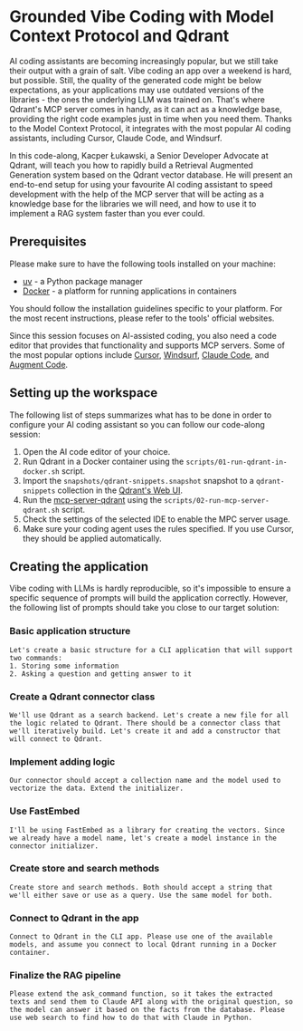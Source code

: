 # Grounded Vibe Coding with Model Context Protocol and Qdrant

AI coding assistants are becoming increasingly popular, but we still take their output with a grain of salt. Vibe coding an app over a weekend is hard, but possible. Still, the quality of the generated code might be below expectations, as your applications may use outdated versions of the libraries - the ones the underlying LLM was trained on. That's where Qdrant's MCP server comes in handy, as it can act as a knowledge base, providing the right code examples just in time when you need them. Thanks to the Model Context Protocol, it integrates with the most popular AI coding assistants, including Cursor, Claude Code, and Windsurf.

In this code-along, Kacper Łukawski, a Senior Developer Advocate at Qdrant, will teach you how to rapidly build a Retrieval Augmented Generation system based on the Qdrant vector database. He will present an end-to-end setup for using your favourite AI coding assistant to speed development with the help of the MCP server that will be acting as a knowledge base for the libraries we will need, and how to use it to implement a RAG system faster than you ever could.

## Prerequisites

Please make sure to have the following tools installed on your machine:

- [uv](https://docs.astral.sh/uv/) - a Python package manager
- [Docker](https://www.docker.com/) - a platform for running applications in containers

You should follow the installation guidelines specific to your platform. For the most recent instructions, please refer to the tools' official websites.

Since this session focuses on AI-assisted coding, you also need a code editor that provides that functionality and supports MCP servers. Some of the most popular options include [Cursor](https://cursor.com), [Windsurf](Windsurf), [Claude Code](https://www.anthropic.com/claude-code), and [Augment Code](https://www.augmentcode.com/).

## Setting up the workspace

The following list of steps summarizes what has to be done in order to configure your AI coding assistant so you can follow our code-along session:

1. Open the AI code editor of your choice. 
2. Run Qdrant in a Docker container using the `scripts/01-run-qdrant-in-docker.sh` script.
3. Import the `snapshots/qdrant-snippets.snapshot` snapshot to a `qdrant-snippets` collection in the [Qdrant's Web UI](http://localhost:6333).
4. Run the [mcp-server-qdrant](https://github.com/qdrant/mcp-server-qdrant) using the `scripts/02-run-mcp-server-qdrant.sh` script.
5. Check the settings of the selected IDE to enable the MPC server usage.
6. Make sure your coding agent uses the rules specified. If you use Cursor, they should be applied automatically.

## Creating the application

Vibe coding with LLMs is hardly reproducible, so it's impossible to ensure a specific sequence of prompts will build the application correctly. However, the following list of prompts should take you close to our target solution:

### Basic application structure

```
Let's create a basic structure for a CLI application that will support two commands: 
1. Storing some information
2. Asking a question and getting answer to it
```

### Create a Qdrant connector class

```
We'll use Qdrant as a search backend. Let's create a new file for all the logic related to Qdrant. There should be a connector class that we'll iteratively build. Let's create it and add a constructor that will connect to Qdrant.
```

### Implement adding logic

```
Our connector should accept a collection name and the model used to vectorize the data. Extend the initializer.
```

### Use FastEmbed

```
I'll be using FastEmbed as a library for creating the vectors. Since we already have a model name, let's create a model instance in the connector initializer.
```

### Create store and search methods

```
Create store and search methods. Both should accept a string that we'll either save or use as a query. Use the same model for both.
```

### Connect to Qdrant in the app

```
Connect to Qdrant in the CLI app. Please use one of the available models, and assume you connect to local Qdrant running in a Docker container.
```

### Finalize the RAG pipeline

```
Please extend the ask_command function, so it takes the extracted texts and send them to Claude API along with the original question, so the model can answer it based on the facts from the database. Please use web search to find how to do that with Claude in Python.
```
